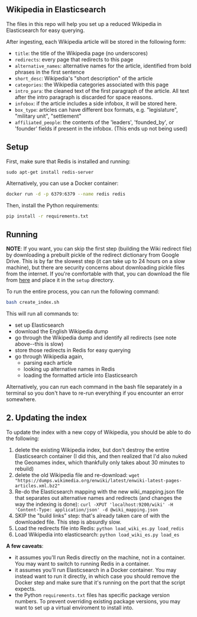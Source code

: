 ## Wikipedia in Elasticsearch

The files in this repo will help you set up a reduced Wikipedia in Elasticsearch for easy querying.

After ingesting, each Wikipedia article will be stored in the following form:

- `title`: the title of the Wikipedia page (no underscores)
- `redirects`: every page that redirects to this page
- `alternative_names`: alternative names for the article, identified from bold phrases in the first sentence 
- `short_desc`: Wikipedia's "short description" of the article
- `categories`: the Wikipedia categories associated with this page
- `intro_para`: the cleaned text of the first paragraph of the article. All text after the intro paragraph is discarded for space reasons.
- `infobox`: if the article includes a side infobox, it will be stored here.
- `box_type`: articles can have different box formats, e.g. "legislature", "military unit", "settlement" 
- `affiliated_people`: the contents of the 'leaders', 'founded_by', or 'founder' fields if present in the infobox. (This ends up not being used)

## Setup

First, make sure that Redis is installed and running:

```
sudo apt-get install redis-server
```

Alternatively, you can use a Docker container:

```bash
docker run -d -p 6379:6379 --name redis redis
```

Then, install the Python requirements:

```bash
pip install -r requirements.txt
```


## Running

**NOTE**: If you want, you can skip the first step (building the Wiki redirect file) by downloading a prebuilt pickle of the redirect dictionary from Google Drive. This is by far the slowest step (it can take up to 24 hours on a slow machine), but there are security concerns about downloading pickle files from the internet. If you're comfortable with that, you can download the file from [here](https://drive.google.com/file/d/1zJviHKAm0bQH9xaq5p-dUrVnknDlFgJK/view?usp=sharing) and place it in the `setup` directory.

To run the entire process, you can run the following command:

```bash
bash create_index.sh
```

This will run all commands to:

- set up Elasticsearch
- download the English Wikipedia dump
- go through the Wikipedia dump and identify all redirects (see note above--this is slow)
- store those redirects in Redis for easy querying
- go through Wikipedia again,
  - parsing each article
  - looking up alternative names in Redis
  - loading the formatted article into Elasticsearch

Alternatively, you can run each command in the bash file separately in a terminal so you don't have to re-run everything if you encounter an error somewhere.

## 2. Updating the index

To update the index with a new copy of Wikipedia, you should be able to do the following:

1. delete the existing Wikipedia index, but don't destroy the entire Elasticsearch container (I did this, and then realized that I'd also nuked the Geonames index, which thankfully only takes about 30 minutes to rebuild)
2. delete the old Wikipedia file and re-download: `wget "https://dumps.wikimedia.org/enwiki/latest/enwiki-latest-pages-articles.xml.bz2"`
3. Re-do the Elasticsearch mapping with the new wiki_mapping.json file that separates out alternative names and redirects (and changes the way the indexing is done): `curl -XPUT 'localhost:9200/wiki' -H 'Content-Type: application/json' -d @wiki_mapping.json`
4. SKIP the "build links" step: that's already taken care of with the downloaded file. This step is absurdly slow.
5. Load the redirects file into Redis: `python load_wiki_es.py load_redis`
6. Load Wikipedia into elasticsearch: `python load_wiki_es.py load_es`


**A few caveats**:

- it assumes you'll run Redis directly on the machine, not in a container. You may want to switch to running Redis in a container.
- it assumes you'll run Elasticsearch in a Docker container. You may instead want to run it directly, in which case you should remove the Docker step and make sure that it's running on the port that the script expects.
- the Python `requirements.txt` files has specific package version numbers. To prevent overriding existing package versions, you may want to set up a virtual enviroment to install into.


